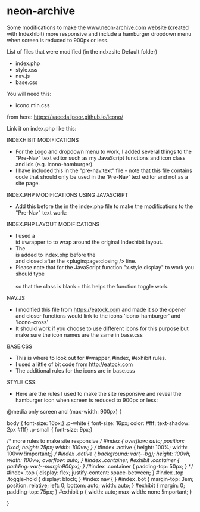 # neon-archive
Some modifications to make the www.neon-archive.com website (created with Indexhibit) more responsive and include a hamburger dropdown menu when screen is reduced to 900px or less.

List of files that were modified (in the ndxzsite Default folder)

- index.php
- style.css
- nav.js
- base.css

You will need this:

- icono.min.css

from here: https://saeedalipoor.github.io/icono/

Link it on index.php like this:

<link rel="stylesheet" href='{{baseurl}}/ndxzsite/{{obj_theme}}/icono.min.css'>


INDEXHIBIT MODIFICATIONS

- For the Logo and dropdown menu to work, I added several things to the "Pre-Nav" text editor such as my JavaScript functions and icon class and ids (e.g. icono-hamburger).
- I have included this in the "pre-nav.text" file - note that this file contains code that should only be used in the 'Pre-Nav' text editor and not as a site page.


INDEX.PHP MODIFICATIONS USING JAVASCRIPT

- Add this before the </body> in the index.php file to make the modifications to the "Pre-Nav" text work:

<script>
function myFunction() {
  var x = document.getElementById("index");
  if (x.style.display === "block") {
    x.style.display = "exhibit";
  } else {
    x.style.display = "block";
    state = 1;
  }
}
function myFunction2() {
  var y = document.getElementById("exhibit");
  if (y.style.display === "none") {
    y.style.display = "block";
  } else {
    y.style.display = "none";
    state = 1;
  }
}
function changeHeight() {
  var x = document.getElementById('index');
  if (x.style.height === "100%") {
    x.style.height = "75px";
  } else {
    x.style.height = "100%";
    state = 1;
  }
}
</script>

INDEX.PHP LAYOUT MODIFICATIONS

- I used a <div> id #wrapper to to wrap around the original Indexhibit layout. 
- The <div id='wrapper'> is added to index.php before the <div id='index'> and closed after the 
  <plugin:page:closing /> line.
- Please note that for the JavaScript function "x.style.display" to work you should type <div id='index' class>  
  so that the class is blank :: this helps the function toggle work.

NAV.JS 

- I modified this file from https://eatock.com and made it so the opener and closer functions would link to the icons 
  'icono-hamburger' and 'icono-cross'
- It should work if you choose to use different icons for this purpose but make sure the icon names are the same in base.css 
  
BASE.CSS
  
- This is where to look out for #wrapper, #index, #exhibit rules.
- I used a little of bit code from http://eatock.com 
- The additional rules for the icons are in base.css
  
STYLE CSS:
  
- Here are the rules I used to make the site responsive and reveal the hamburger icon when screen is reduced to 900px or less:
  
@media only screen and (max-width: 900px) {

body { font-size: 16px;}
.p-white { font-size: 16px; color: #fff; text-shadow: 2px #fff}
.p-small { font-size: 9px;}
  
/* more rules to make site responsive */
#index { overflow: auto; position: fixed; height: 75px; width: 100vw; }
/* #index .active { height: 100%; width: 100vw !important;} */
#index .active { background: var(--bg); height: 100vh; width: 100vw; overflow: auto; }
#index .container, #exhibit .container { padding: var(--margin900px); }
/*#index .container { padding-top: 50px; } */
#index .top { display: flex; justify-content: space-between; }
#index .top .toggle-hold { display: block; }
#index nav { }
#index .bot { margin-top: 3em; position: relative; left: 0; bottom: auto; width: auto; }
#exhibit { margin: 0; padding-top: 75px; }
#exhibit p { width: auto; max-width: none !important; }

}



